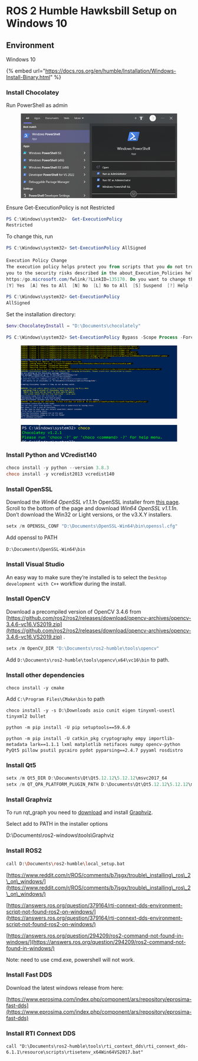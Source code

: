 # ROS 2 Humble Hawksbill Setup on Windows 10

## Environment

Windows 10



{% embed url="https://docs.ros.org/en/humble/Installation/Windows-Install-Binary.html" %}

### Install Chocolatey

Run PowerShell as admin

<figure><img src="../.gitbook/assets/image (4) (3).png" alt=""><figcaption></figcaption></figure>

Ensure Get-ExecutionPolicy is not Restricted

```powershell
PS C:\Windows\system32>  Get-ExecutionPolicy
Restricted
```

To change this, run

```powershell
PS C:\Windows\system32> Set-ExecutionPolicy AllSigned

Execution Policy Change
The execution policy helps protect you from scripts that you do not trust. Changing the execution policy might expose
you to the security risks described in the about_Execution_Policies help topic at
https:/go.microsoft.com/fwlink/?LinkID=135170. Do you want to change the execution policy?
[Y] Yes  [A] Yes to All  [N] No  [L] No to All  [S] Suspend  [?] Help (default is "N"): Y
```

```powershell
PS C:\Windows\system32> Get-ExecutionPolicy
AllSigned
```

Set the installation directory:

```powershell
$env:ChocolateyInstall = "D:\Documents\chocolately"
```



```powershell
PS C:\Windows\system32> Set-ExecutionPolicy Bypass -Scope Process -Force; [System.Net.ServicePointManager]::SecurityProtocol = [System.Net.ServicePointManager]::SecurityProtocol -bor 3072; iex ((New-Object System.Net.WebClient).DownloadString('https://community.chocolatey.org/install.ps1'))
```

<figure><img src="../.gitbook/assets/image (2) (1).png" alt=""><figcaption></figcaption></figure>

<figure><img src="../.gitbook/assets/image (5) (1) (3).png" alt=""><figcaption></figcaption></figure>



### Install Python and VCredist140

```powershell
choco install -y python --version 3.8.3
choco install -y vcredist2013 vcredist140
```





### Install OpenSSL

Download the _Win64 OpenSSL v1.1.1n_ OpenSSL installer from [this page](https://slproweb.com/products/Win32OpenSSL.html). Scroll to the bottom of the page and download _Win64 OpenSSL v1.1.1n_. Don’t download the Win32 or Light versions, or the v3.X.Y installers.

```powershell
setx /m OPENSSL_CONF "D:\Documents\OpenSSL-Win64\bin\openssl.cfg"
```

Add openssl to PATH

`D:\Documents\OpenSSL-Win64\bin`



### Install Visual Studio

An easy way to make sure they’re installed is to select the `Desktop development with C++` workflow during the install.



### Install OpenCV

Download a precompiled version of OpenCV 3.4.6 from [https://github.com/ros2/ros2/releases/download/opencv-archives/opencv-3.4.6-vc16.VS2019.zip](https://github.com/ros2/ros2/releases/download/opencv-archives/opencv-3.4.6-vc16.VS2019.zip) .



```powershell
setx /m OpenCV_DIR "D:\Documents\ros2-humble\tools\opencv"
```

Add `D:\Documents\ros2-humble\tools\opencv\x64\vc16\bin` to path.



### Install other dependencies

```
choco install -y cmake
```

Add `C:\Program Files\CMake\bin` to path



```
choco install -y -s D:\Downloads asio cunit eigen tinyxml-usestl tinyxml2 bullet
```

```
python -m pip install -U pip setuptools==59.6.0
```

```
python -m pip install -U catkin_pkg cryptography empy importlib-metadata lark==1.1.1 lxml matplotlib netifaces numpy opencv-python PyQt5 pillow psutil pycairo pydot pyparsing==2.4.7 pyyaml rosdistro
```



### Install Qt5

```powershell
setx /m Qt5_DIR D:\Documents\Qt\Qt5.12.12\5.12.12\msvc2017_64
setx /m QT_QPA_PLATFORM_PLUGIN_PATH D:\Documents\Qt\Qt5.12.12\5.12.12\msvc2017_64\plugins\platforms
```

###

### Install Graphviz

To run rqt\_graph you need to [download](https://graphviz.gitlab.io/\_pages/Download/Download\_windows.html) and install [Graphviz](https://graphviz.gitlab.io/).&#x20;

Select add to PATH in the installer options

D:\Documents\ros2-windows\tools\Graphviz







### Install ROS2

```bash
call D:\Documents\ros2-humble\local_setup.bat
```





[https://www.reddit.com/r/ROS/comments/b7jsgx/trouble\_installing\_ros\_2\_on\_windows/](https://www.reddit.com/r/ROS/comments/b7jsgx/trouble\_installing\_ros\_2\_on\_windows/)



[https://answers.ros.org/question/379164/rti-connext-dds-environment-script-not-found-ros2-on-windows/](https://answers.ros.org/question/379164/rti-connext-dds-environment-script-not-found-ros2-on-windows/)

[https://answers.ros.org/question/294209/ros2-command-not-found-in-windows/](https://answers.ros.org/question/294209/ros2-command-not-found-in-windows/)



Note: need to use cmd.exe, powershell will not work.



### Install Fast DDS

Download the latest windows release from here:

[https://www.eprosima.com/index.php/component/ars/repository/eprosima-fast-dds](https://www.eprosima.com/index.php/component/ars/repository/eprosima-fast-dds)





### Install RTI Connext DDS





```
call "D:\Documents\ros2-humble\tools\rti_context_dds\rti_connext_dds-6.1.1\resource\scripts\rtisetenv_x64Win64VS2017.bat"
```

